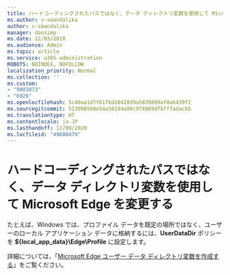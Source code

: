 ```yaml
---
title: ハードコーディングされたパスではなく、データ ディレクトリ変数を使用して Microsoft Edge を変更する
ms.author: v-smandalika
author: v-smandalika
manager: dansimp
ms.date: 12/03/2020
ms.audience: Admin
ms.topic: article
ms.service: o365-administration
ROBOTS: NOINDEX, NOFOLLOW
localization_priority: Normal
ms.collection: ''
ms.custom:
- "9003873"
- "6926"
ms.openlocfilehash: 5c40aa1d7f61fbd2842839a5839899af8ab439f2
ms.sourcegitcommit: 523098560e54a50184a99c974809dfbfffadacb5
ms.translationtype: HT
ms.contentlocale: ja-JP
ms.lasthandoff: 12/09/2020
ms.locfileid: "49680479"
---
```

# <a name="modify-microsoft-edge-by-using-data-directory-variables-rather-than-hardcoded-paths"></a>ハードコーディングされたパスではなく、データ ディレクトリ変数を使用して Microsoft Edge を変更する

たとえば、Windows では、プロファイル データを既定の場所ではなく、ユーザーのローカル アプリケーション データに格納するには、**UserDataDir** ポリシーを **${local_app_data}\Edge\Profile** に設定します。 

詳細については、「[Microsoft Edge ユーザー データ ディレクトリ変数を作成する](https://docs.microsoft.com/deployedge/edge-learnmore-create-user-directory-vars)」をご覧ください。